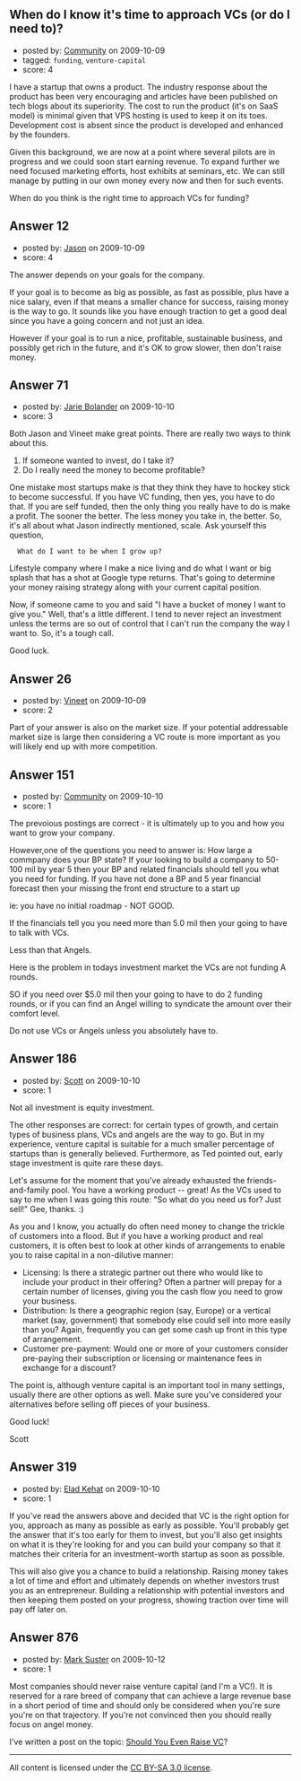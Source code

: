 ## When do I know it's time to approach VCs (or do I need to)?

- posted by: [Community](https://stackexchange.com/users/-1/-1-community) on 2009-10-09
- tagged: `funding`, `venture-capital`
- score: 4

I have a startup that owns a product. The industry response about the product has been very encouraging and articles have been published on tech blogs about its superiority. The cost to run the product (it's on SaaS model) is minimal given that VPS hosting is used to keep it on its toes. Development cost is absent since the product is developed and enhanced by the founders. 

Given this background, we are now at a point where several pilots are in progress and we could soon start earning revenue. To expand further we need focused marketing efforts, host exhibits at seminars, etc. We can still manage by putting in our own money every now and then for such events.

When do you think is the right time to approach VCs for funding? 


## Answer 12

- posted by: [Jason](https://stackexchange.com/users/-1/2-jason) on 2009-10-09
- score: 4

The answer depends on your goals for the company.

If your goal is to become as big as possible, as fast as possible, plus have a nice salary, even if that means a smaller chance for success, raising money is the way to go.  It sounds like you have enough traction to get a good deal since you have a going concern and not just an idea.

However if your goal is to run a nice, profitable, sustainable business, and possibly get rich in the future, and it's OK to grow slower, then don't raise money.


## Answer 71

- posted by: [Jarie Bolander](https://stackexchange.com/users/-1/41-jarie-bolander) on 2009-10-10
- score: 3

Both Jason and Vineet make great points. There are really two ways to think about this.

1. If someone wanted to invest, do I take it?
2. Do I really need the money to become profitable?

One mistake most startups make is that they think they have to hockey stick to become successful. If you have VC funding, then yes, you have to do that. If you are self funded, then the only thing you really have to do is make a profit. The sooner the better. The less money you take in, the better. So, it's all about what Jason indirectly mentioned, scale. Ask yourself this question, 

      What do I want to be when I grow up? 

Lifestyle company where I make a nice living and do what I want or big splash that has a shot at Google type returns. That's going to determine your money raising strategy along with your current capital position.

Now, if someone came to you and said "I have a bucket of money I want to give you." Well, that's a little different. I tend to never reject an investment unless the terms are so out of control that I can't run the company the way I want to. So, it's a tough call.

Good luck.




## Answer 26

- posted by: [Vineet](https://stackexchange.com/users/-1/24-vineet) on 2009-10-09
- score: 2

Part of your answer is also on the market size. If your potential addressable market size is large then considering a VC route is more important as you will likely end up with more competition.


## Answer 151

- posted by: [Community](https://stackexchange.com/users/-1/-1-community) on 2009-10-10
- score: 1

The prevoious postings are correct - it is ultimately up to you and how you want to grow your company.

However,one of the questions you need to answer is: How large a commpany does your BP state?
If your looking to build a company to 50-100 mil by year 5 then your BP and related financials should tell you what you need for funding.
If you have not done a BP and 5 year financial forecast then your missing the front end structure to a start up 

ie: you have no initial roadmap - NOT GOOD.

If the financials tell you you need more than 5.0 mil then your going to have to talk with VCs.

Less than that Angels.

Here is the problem in todays investment market the VCs are not funding A rounds.

SO if you need over  $5.0 mil then your going to have to do 2 funding rounds, or if you can find an Angel willing to syndicate the amount over their comfort level.

Do not use VCs or Angels unless you absolutely have to.


## Answer 186

- posted by: [Scott](https://stackexchange.com/users/-1/88-scott) on 2009-10-10
- score: 1

Not all investment is equity investment.

The other responses are correct:  for certain types of growth, and certain types of business plans, VCs and angels are the way to go.  But in my experience, venture capital is suitable for a much smaller percentage of startups than is generally believed.  Furthermore, as Ted pointed out, early stage investment is quite rare these days.

Let's assume for the moment that you've already exhausted the friends-and-family pool.  You have a working product -- great!  As the VCs used to say to me when I was going this route:  "So what do you need us for?  Just sell!"  Gee, thanks. :)

As you and I know, you actually do often need money to change the trickle of customers into a flood.  But if you have a working product and real customers, it is often best to look at other kinds of arrangements to enable you to raise capital in a non-dilutive manner:

 - Licensing:  Is there a strategic partner out there who would like to include your product in their offering?  Often a partner will prepay for a certain number of licenses, giving you the cash flow you need to grow your business.
 - Distribution:  Is there a geographic region (say, Europe) or a vertical market (say, government) that somebody else could sell into more easily than you?  Again, frequently you can get some cash up front in this type of arrangement.
 - Customer pre-payment:  Would one or more of your customers consider pre-paying their subscription or licensing or maintenance fees in exchange for a discount?

The point is, although venture capital is an important tool in many settings, usually there are other options as well.  Make sure you've considered your alternatives before selling off pieces of your business.

Good luck!

Scott



## Answer 319

- posted by: [Elad Kehat](https://stackexchange.com/users/-1/189-elad-kehat) on 2009-10-10
- score: 1

If you've read the answers above and decided that VC is the right option for you, approach as many as possible as early as possible. You'll probably get the answer that it's too early for them to invest, but you'll also get insights on what it is they're looking for and you can build your company so that it matches their criteria for an investment-worth startup as soon as possible.

This will also give you a chance to build a relationship. Raising money takes a lot of time and effort and ultimately depends on whether investors trust you as an entrepreneur. Building a relationship with potential investors and then keeping them posted on your progress, showing traction over time will pay off later on.


## Answer 876

- posted by: [Mark Suster](https://stackexchange.com/users/-1/527-mark-suster) on 2009-10-12
- score: 1

<p>Most companies should never raise venture capital (and I'm a VC!). It is reserved for a rare breed of company that can achieve a large revenue base in a short period of time and should only be considered when you're sure you're on that trajectory.  If you're not convinced then you should really focus on angel money.  </p>

<p>I've written a post on the topic: <a href="http://www.bothsidesofthetable.com/2009/07/22/do-you-really-even-need-vc/" rel="nofollow">Should You Even Raise VC</a>?</p>




---

All content is licensed under the [CC BY-SA 3.0 license](https://creativecommons.org/licenses/by-sa/3.0/).

